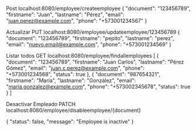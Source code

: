 Post
localhost:8080/employee/createemployee
{
  "document": "123456789",
  "firstname": "Juan",
  "lastname": "Pérez",
  "email": "juan.perez@example.com",
  "phone": "+573001234567"
}

Actualizar
PUT
localhost:8080/employee/updateemployee/123456789
{
    "document": "123456789",
    "firstname": "pepito",
    "lastname": "perez",
    "email": "nuevo.email@example.com",
    "phone": "+573001234569"
}


Listar todos
GET
localhost:8080/employee/findallemployees
[
  {
    "document": "123456789",
    "firstname": "Juan Carlos",
    "lastname": "Pérez Gómez",
    "email": "juan.c.perez@example.com",
    "phone": "+573001234568",
    "status": true
  },
  {
    "document": "987654321",
    "firstname": "María",
    "lastname": "González",
    "email": "maria.gonzalez@example.com",
    "phone": "+573002345678",
    "status": true
  }
]

Desactivar Empleado
PATCH
localhost:8080/employee/disableemployee/{document}

{
  "status": false,
  "message": "Employee is inactive"
}